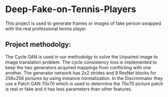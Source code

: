 # Deep-Fake-on-Tennis-Players
This project is used to generate frames or images of fake person swapped with the real professional tennis player. 

## Project methodolgy:
The Cycle GAN is used in our methodolgy to solve the Unpaired image to image translation problem. The cycle consistency loss is implemented to keep the two generators acquired mappings from conflicting with one another. The generator network has 2x2 strides and 9 ResNet blocks for 256x256 pictures by using instance normalization. In the Discriminator they use a Patch GAN 70x70 which is used to determine the 70x70 picture patch is real or fake and it has less parameters than other features.
